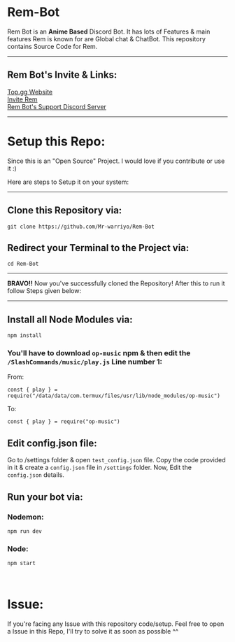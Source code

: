 # Rem-Bot
Rem Bot is an __Anime Based__ Discord Bot. It has lots of Features &amp; main features Rem is known for are Global chat &amp; ChatBot. This repository contains Source Code for Rem.

<hr />

## Rem Bot's Invite & Links:
[Top.gg Website](https://top.gg/bot/808260610924085309)
<br />
[Invite Rem](https://top.gg/bot/808260610924085309/invite)
<br />
[Rem Bot's Support Discord Server](https://discord.gg/FeD7f3kcNf)

<hr />

# Setup this Repo:
<p> Since this is an "Open Source" Project. I would love if you contribute or use it :) </p>
<p> Here are steps to Setup it on your system: </p>

<hr />

## Clone this Repository via:
```
git clone https://github.com/Mr-warriyo/Rem-Bot
```

## Redirect your Terminal to the Project via:
```
cd Rem-Bot
```

<hr />

__BRAVO!!__ Now you've successfully cloned the Repository! After this to run it follow Steps given below:

<hr />

## Install all Node Modules via:
```
npm install
```

### You'll have to download `op-music` npm & then edit the `/SlashCommands/music/play.js` Line number 1:
From:
```
const { play } = require("/data/data/com.termux/files/usr/lib/node_modules/op-music")
```
To:
```
const { play } = require("op-music")
```

## Edit config.json file:
Go to /settings folder & open `test_config.json` file. Copy the code provided in it & create a `config.json` file in `/settings` folder. Now, Edit the `config.json` details.

## Run your bot via:

### Nodemon:
```
npm run dev
```

### Node:
```
npm start
```

<br />


# Issue:
<p> If you're facing any Issue with this repository code/setup. Feel free to open a Issue in this Repo, I'll try to solve it as soon as possible ^^ </p>